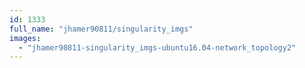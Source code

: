```yaml
---
id: 1333
full_name: "jhamer90811/singularity_imgs"
images: 
  - "jhamer90811-singularity_imgs-ubuntu16.04-network_topology2"
---
```

